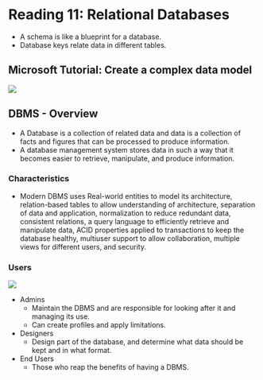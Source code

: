 # Reading 11: Relational Databases
- A schema is like a blueprint for a database.
- Database keys relate data in different tables.

## Microsoft Tutorial: Create a complex data model

![](https://docs.microsoft.com/en-us/aspnet/core/data/ef-mvc/complex-data-model/_static/diagram.png?view=aspnetcore-2.0)

## DBMS - Overview
- A Database is a collection of related data and data is a collection of facts and figures that can be processed to produce information.
- A database management system stores data in such a way that it becomes easier to retrieve, manipulate, and produce information.
### Characteristics
- Modern DBMS uses Real-world entities to model its architecture, relation-based tables to allow understanding of architecture, separation of data and application, normalization to reduce redundant data, consistent relations, a query language to efficiently retrieve and manipulate data, ACID properties applied to transactions to keep the database healthy, multiuser support to allow collaboration, multiple views for different users, and security.

### Users

![](https://www.tutorialspoint.com/dbms/images/dbms_users.png)

- Admins 
  - Maintain the DBMS and are responsible for looking after it and managing its use. 
  - Can create profiles and apply limitations.
- Designers
  - Design part of the database, and determine what data should be kept and in what format.
- End Users
  - Those who reap the benefits of having a DBMS.
